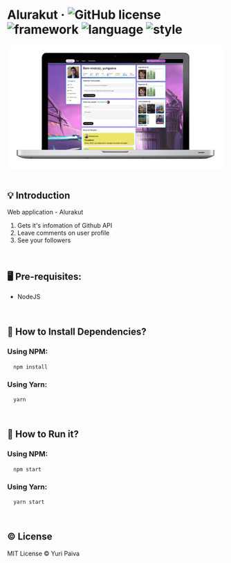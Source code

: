 #  Alurakut &middot; ![GitHub license](https://img.shields.io/badge/license-MIT-green.svg) ![framework](https://img.shields.io/badge/framework-nextjs-black) ![language](https://img.shields.io/badge/language-typescript-blue) ![style](https://img.shields.io/badge/style-styledcomponents-ff69b4)

<div align="center">
  <img align="center" src="./public/app.png" />
</div>

<br/>


## 💡 Introduction
Web application - Alurakut 
1. Gets it's infomation of Github API
2. Leave comments on user profile
3. See your followers 

<br/>

## 🖥 Pre-requisites:

- NodeJS

<br/>

## 💾 How to Install Dependencies?

### Using NPM:

```
  npm install
```

### Using Yarn:

```
  yarn
```

<br/>

## 🚀 How to Run it?

### Using NPM:

```
  npm start
```

### Using Yarn:

```
  yarn start
```

<br/>

## © License

MIT License © Yuri Paiva